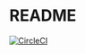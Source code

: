 # README
[![CircleCI](https://circleci.com/gh/shadab-me/quizzy-by-shadab.svg?style=svg)](https://app.circleci.com/pipelines/github/shadab-me/quizzy-by-shadab)

